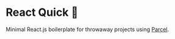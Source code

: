 # React Quick 🚀

Minimal React.js boilerplate for throwaway projects using [Parcel](https://parceljs.org/).
